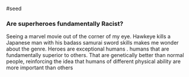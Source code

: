 #seed
### Are superheroes fundamentally Racist?
Seeing a marvel movie out of the corner of my eye. Hawkeye kills a Japanese man with his badass samurai sword skills makes me wonder about the genre. Heroes are exceptional humans . humans that are fundamentally superior to others. That are genetically better than normal people, reinforcing the idea that humans of different physical ability are more important than others